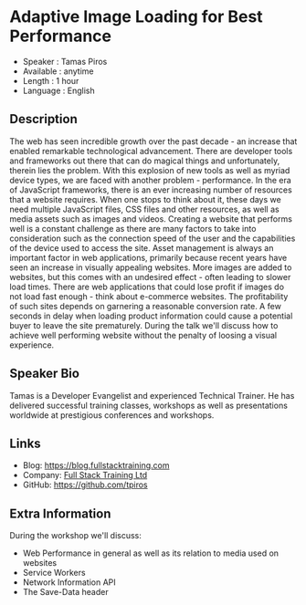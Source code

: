 Adaptive Image Loading for Best Performance
=========================

* Speaker   : Tamas Piros
* Available : anytime
* Length    : 1 hour
* Language  : English

Description
-----------

The web has seen incredible growth over the past decade - an increase that enabled remarkable technological advancement. There are developer tools and frameworks out there that can do magical things and unfortunately, therein lies the problem. With this explosion of new tools as well as myriad device types, we are faced with another problem - performance.
In the era of JavaScript frameworks, there is an ever increasing number of resources that a website requires. When one stops to think about it, these days we need multiple JavaScript files, CSS files and other resources, as well as media assets such as images and videos.
Creating a website that performs well is a constant challenge as there are many factors to take into consideration such as the connection speed of the user and the capabilities of the device used to access the site.
Asset management is always an important factor in web applications, primarily because recent years have seen an increase in visually appealing websites. More images are added to websites, but this comes with an undesired effect - often leading to slower load times.
There are web applications that could lose profit if images do not load fast enough - think about e-commerce websites. The profitability of such sites depends on garnering a reasonable conversion rate. A few seconds in delay when loading product information could cause a potential buyer to leave the site prematurely.
During the talk we'll discuss how to achieve well performing website without the penalty of loosing a visual experience.

Speaker Bio
-----------

Tamas is a Developer Evangelist and experienced Technical Trainer. He has delivered successful training classes, workshops as well as presentations worldwide at prestigious conferences and workshops.

Links
-----

* Blog: https://blog.fullstacktraining.com
* Company: [Full Stack Training Ltd](https://www.fullstacktraining.com/)
* GitHub: https://github.com/tpiros

Extra Information
-----------------

During the workshop we'll discuss:
- Web Performance in general as well as its relation to media used on websites
- Service Workers
- Network Information API
- The Save-Data header
